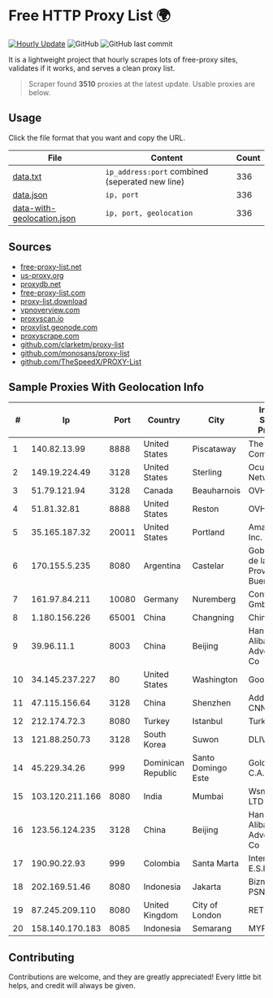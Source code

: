 
# Free HTTP Proxy List 🌍

[![Hourly Update](https://github.com/mertguvencli/http-proxy-list/actions/workflows/main.yml/badge.svg?branch=main)](https://github.com/mertguvencli/http-proxy-list/actions/workflows/main.yml)
![GitHub](https://img.shields.io/github/license/mertguvencli/http-proxy-list)
![GitHub last commit](https://img.shields.io/github/last-commit/mertguvencli/http-proxy-list)

It is a lightweight project that hourly scrapes lots of free-proxy sites, validates if it works, and serves a clean proxy list.


> Scraper found **3510** proxies at the latest update. Usable proxies are below.

## Usage

Click the file format that you want and copy the URL.


|File|Content|Count|
|----|-------|-----|
|[data.txt](https://raw.githubusercontent.com/mertguvencli/http-proxy-list/main/proxy-list/data.txt)|`ip_address:port` combined (seperated new line)|336|
|[data.json](https://raw.githubusercontent.com/mertguvencli/http-proxy-list/main/proxy-list/data.json)|`ip, port`|336|
|[data-with-geolocation.json](https://raw.githubusercontent.com/mertguvencli/http-proxy-list/main/proxy-list/data-with-geolocation.json)|`ip, port, geolocation`|336|

## Sources

* [free-proxy-list.net](https://free-proxy-list.net)
* [us-proxy.org](https://www.us-proxy.org)
* [proxydb.net](http://proxydb.net)
* [free-proxy-list.com](https://free-proxy-list.com/?page=&port=&type%5B%5D=http&type%5B%5D=https&up_time=0&search=Search)
* [proxy-list.download](https://www.proxy-list.download/HTTP)
* [vpnoverview.com](https://vpnoverview.com/privacy/anonymous-browsing/free-proxy-servers)
* [proxyscan.io](https://www.proxyscan.io)
* [proxylist.geonode.com](https://proxylist.geonode.com/api/proxy-list?limit=300&page=1&sort_by=lastChecked&sort_type=desc&protocols=http,https)
* [proxyscrape.com](https://api.proxyscrape.com/v2/?request=displayproxies&protocol=http&timeout=10000&country=all&ssl=all&anonymity=all)
* [github.com/clarketm/proxy-list](https://raw.githubusercontent.com/clarketm/proxy-list/master/proxy-list-raw.txt)
* [github.com/monosans/proxy-list](https://raw.githubusercontent.com/monosans/proxy-list/main/proxies/http.txt)
* [github.com/TheSpeedX/PROXY-List](https://raw.githubusercontent.com/TheSpeedX/PROXY-List/master/http.txt)


## Sample Proxies With Geolocation Info

|#|Ip|Port|Country|City|Internet Service Provider|
|-|--|----|-------|----|-------------------------|
|1|140.82.13.99|8888|United States|Piscataway|The Constant Company|
|2|149.19.224.49|3128|United States|Sterling|Oculus Networks Inc|
|3|51.79.121.94|3128|Canada|Beauharnois|OVH SAS|
|4|51.81.32.81|8888|United States|Reston|OVH SAS|
|5|35.165.187.32|20011|United States|Portland|Amazon.com, Inc.|
|6|170.155.5.235|8080|Argentina|Castelar|Gobernacion de la Provincia de Buenos Aires|
|7|161.97.84.211|10080|Germany|Nuremberg|Contabo GmbH|
|8|1.180.156.226|65001|China|Changning|Chinanet|
|9|39.96.11.1|8003|China|Beijing|Hangzhou Alibaba Advertising Co|
|10|34.145.237.227|80|United States|Washington|Google LLC|
|11|47.115.156.64|3128|China|Shenzhen|Addresses CNNIC|
|12|212.174.72.3|8080|Turkey|Istanbul|TurkTelecom|
|13|121.88.250.73|3128|South Korea|Suwon|DLIVE|
|14|45.229.34.26|999|Dominican Republic|Santo Domingo Este|Gold Data C.A.|
|15|103.120.211.166|8080|India|Mumbai|Wsns PVT LTD|
|16|123.56.124.235|3128|China|Beijing|Hangzhou Alibaba Advertising Co|
|17|190.90.22.93|999|Colombia|Santa Marta|Internexa S.a. E.S.P|
|18|202.169.51.46|8080|Indonesia|Jakarta|Biznet - PSN-NAP|
|19|87.245.209.110|8080|United Kingdom|City of London|RETN Limited|
|20|158.140.170.183|8085|Indonesia|Semarang|MYREPUBLIC|



## Contributing

Contributions are welcome, and they are greatly appreciated! Every
little bit helps, and credit will always be given.

